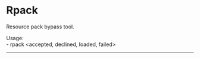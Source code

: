 # Rpack

Resource pack bypass tool.

Usage:\
    - rpack &lt;accepted, declined, loaded, failed&gt;

---